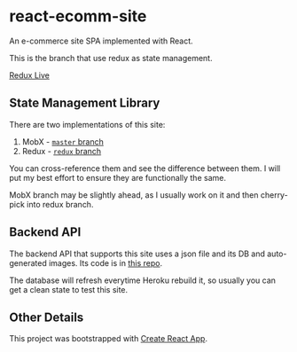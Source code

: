 # react-ecomm-site

An e-commerce site SPA implemented with React.

This is the branch that use redux as state management.

[Redux Live](https://redux.shopit.space/)

## State Management Library

There are two implementations of this site:

1. MobX - [`master` branch][master-branch]
1. Redux - [`redux` branch][redux-branch]

You can cross-reference them and see the difference between them. I will put my best effort to ensure they are functionally the same.

MobX branch may be slightly ahead, as I usually work on it and then cherry-pick into redux branch.

## Backend API

The backend API that supports this site uses a json file and its DB and auto-generated images. Its code is in [this repo][backend-api-repo].

The database will refresh everytime Heroku rebuild it, so usually you can get a clean state to test this site.

## Other Details

This project was bootstrapped with [Create React App](https://github.com/facebook/create-react-app).

[master-branch]: https://github.com/malcolm-kee/react-ecomm-site/tree/master
[redux-branch]: https://github.com/malcolm-kee/react-ecomm-site/tree/redux
[backend-api-repo]: https://github.com/malcolm-kee/ecomm-db

